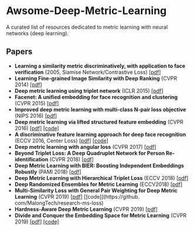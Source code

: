 # Awsome-Deep-Metric-Learning

A curated list of resources dedicated to metric learning with neural networks (deep learning).

## Papers

 - **Learning a similarity metric discriminatively, with application to face verification** (2005, Siamise Network/Contrastive Loss) [[pdf]](http://www.cs.utoronto.ca/~hinton/csc2535_06/readings/chopra-05.pdf)
 - **Learning Fine-grained Image Similarity with Deep Ranking** (CVPR 2014) [[pdf]](https://users.eecs.northwestern.edu/~jwa368/pdfs/deep_ranking.pdf)
 - **Deep metric learning using triplet network** (ICLR 2015) [[pdf]](https://arxiv.org/pdf/1412.6622.pdf)
 - **Facenet: A unified embedding for face recognition and clustering** (CVPR 2015) [[pdf]](https://arxiv.org/pdf/1503.03832)
 - **Improved deep metric learning with multi-class N-pair loss objective** (NIPS 2016) [[pdf]](http://www.nec-labs.com/uploads/images/Department-Images/MediaAnalytics/papers/nips16_npairmetriclearning.pdf)
 - **Deep metric learning via lifted structured feature embedding** (CVPR 2016) [[pdf]](http://cvgl.stanford.edu/papers/song_cvpr16.pdf) [[code]](https://github.com/rksltnl/Deep-Metric-Learning-CVPR16)
 - **A discriminative feature learning approach for deep face recognition** (ECCV 2016, Center Loss) [[pdf]](https://kpzhang93.github.io/papers/eccv2016.pdf) [[code]](https://github.com/ydwen/caffe-face)
 - **Deep metric learning with angular loss** (CVPR 2017) [[pdf]](http://openaccess.thecvf.com/content_iccv_2017/html/Wang_Deep_Metric_Learning_ICCV_2017_paper.html)
 - **Beyond Triplet Loss: A Deep Quadruplet Network for Person Re-identification** (CVPR 2018) [[pdf]](https://arxiv.org/pdf/1704.01719.pdf)
 - **Deep Metric Learning with BIER: Boosting Independent Embeddings Robustly** (PAMI 2018) [[pdf]](https://arxiv.org/pdf/1801.04815.pdf)
 - **Deep Metric Learning with Hierarchical Triplet Loss** (ECCV 2018) [[pdf]](http://openaccess.thecvf.com/content_ECCV_2018/papers/Ge_Deep_Metric_Learning_ECCV_2018_paper.pdf)
 - **Deep Randomized Ensembles for Metric Learning** (ECCV2018) [[pdf]](https://arxiv.org/pdf/1808.04469.pdf)
 - **Multi-Similarity Loss with General Pair Weighting for Deep Metric Learning** (CVPR 2019) [[pdf]](http://openaccess.thecvf.com/content_CVPR_2019/papers/Wang_Multi-Similarity_Loss_With_General_Pair_Weighting_for_Deep_Metric_Learning_CVPR_2019_paper.pdf) [[code]](https://github. com/MalongTech/research-ms-loss)
 - **Hardness-Aware Deep Metric Learning** (CVPR 2019) [[pdf]](http://openaccess.thecvf.com/content_CVPR_2019/papers/Zheng_Hardness-Aware_Deep_Metric_Learning_CVPR_2019_paper.pdf)
 - **Divide and Conquer the Embedding Space for Metric Learning** (CVPR 2019) [[pdf]](http://openaccess.thecvf.com/content_CVPR_2019/papers/Sanakoyeu_Divide_and_Conquer_the_Embedding_Space_for_Metric_Learning_CVPR_2019_paper.pdf) [[code]](https://github.com/CompVis/metric-learning-divide-and-conquer)
